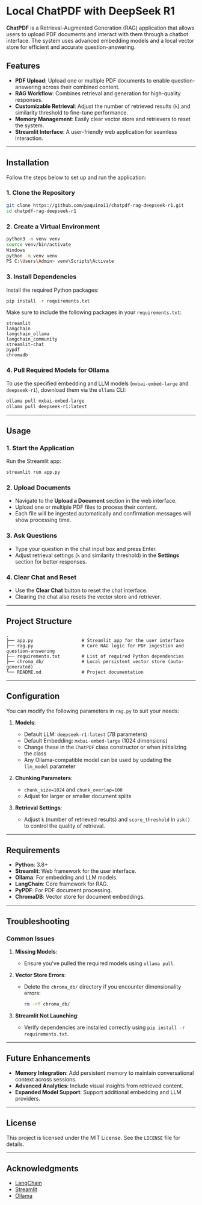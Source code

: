 # Local ChatPDF with DeepSeek R1

**ChatPDF** is a Retrieval-Augmented Generation (RAG) application that allows users to upload PDF documents and interact with them through a chatbot interface. The system uses advanced embedding models and a local vector store for efficient and accurate question-answering.

## Features

- **PDF Upload**: Upload one or multiple PDF documents to enable question-answering across their combined content.
- **RAG Workflow**: Combines retrieval and generation for high-quality responses.
- **Customizable Retrieval**: Adjust the number of retrieved results (`k`) and similarity threshold to fine-tune performance.
- **Memory Management**: Easily clear vector store and retrievers to reset the system.
- **Streamlit Interface**: A user-friendly web application for seamless interaction.

---

## Installation

Follow the steps below to set up and run the application:

### 1. Clone the Repository

```bash
git clone https://github.com/paquino11/chatpdf-rag-deepseek-r1.git
cd chatpdf-rag-deepseek-r1
```

### 2. Create a Virtual Environment

```bash
python3 -m venv venv
source venv/bin/activate
Windows 
python -m venv venv
PS C:\Users\Admin> venv\Scripts\Activate
```

### 3. Install Dependencies

Install the required Python packages:

```bash
pip install -r requirements.txt
```

Make sure to include the following packages in your `requirements.txt`:

```
streamlit
langchain
langchain_ollama
langchain_community
streamlit-chat
pypdf
chromadb
```

### 4. Pull Required Models for Ollama

To use the specified embedding and LLM models (`mxbai-embed-large` and `deepseek-r1`), download them via the `ollama` CLI:

```bash
ollama pull mxbai-embed-large
ollama pull deepseek-r1:latest
```

---

## Usage

### 1. Start the Application

Run the Streamlit app:

```bash
streamlit run app.py
```

### 2. Upload Documents

- Navigate to the **Upload a Document** section in the web interface.
- Upload one or multiple PDF files to process their content.
- Each file will be ingested automatically and confirmation messages will show processing time.

### 3. Ask Questions

- Type your question in the chat input box and press Enter.
- Adjust retrieval settings (`k` and similarity threshold) in the **Settings** section for better responses.

### 4. Clear Chat and Reset

- Use the **Clear Chat** button to reset the chat interface.
- Clearing the chat also resets the vector store and retriever.

---

## Project Structure

```
.
├── app.py                  # Streamlit app for the user interface
├── rag.py                  # Core RAG logic for PDF ingestion and question-answering
├── requirements.txt        # List of required Python dependencies
├── chroma_db/              # Local persistent vector store (auto-generated)
└── README.md               # Project documentation
```

---

## Configuration

You can modify the following parameters in `rag.py` to suit your needs:

1. **Models**:
   - Default LLM: `deepseek-r1:latest` (7B parameters)
   - Default Embedding: `mxbai-embed-large` (1024 dimensions)
   - Change these in the `ChatPDF` class constructor or when initializing the class
   - Any Ollama-compatible model can be used by updating the `llm_model` parameter

2. **Chunking Parameters**:
   - `chunk_size=1024` and `chunk_overlap=100`
   - Adjust for larger or smaller document splits

3. **Retrieval Settings**:
   - Adjust `k` (number of retrieved results) and `score_threshold` in `ask()` to control the quality of retrieval.

---

## Requirements

- **Python**: 3.8+
- **Streamlit**: Web framework for the user interface.
- **Ollama**: For embedding and LLM models.
- **LangChain**: Core framework for RAG.
- **PyPDF**: For PDF document processing.
- **ChromaDB**: Vector store for document embeddings.

---

## Troubleshooting

### Common Issues

1. **Missing Models**:
   - Ensure you've pulled the required models using `ollama pull`.

2. **Vector Store Errors**:
   - Delete the `chroma_db/` directory if you encounter dimensionality errors:
     ```bash
     rm -rf chroma_db/
     ```

3. **Streamlit Not Launching**:
   - Verify dependencies are installed correctly using `pip install -r requirements.txt`.

---

## Future Enhancements

- **Memory Integration**: Add persistent memory to maintain conversational context across sessions.
- **Advanced Analytics**: Include visual insights from retrieved content.
- **Expanded Model Support**: Support additional embedding and LLM providers.

---

## License

This project is licensed under the MIT License. See the `LICENSE` file for details.

---

## Acknowledgments

- [LangChain](https://github.com/hwchase17/langchain)
- [Streamlit](https://github.com/streamlit/streamlit)
- [Ollama](https://ollama.ai/)

